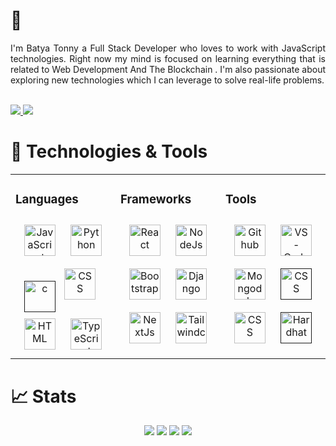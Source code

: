 # 👋 

<div align="justify">
  I'm Batya Tonny a Full Stack Developer who loves to work with JavaScript technologies. Right now my mind is focused on learning everything that is related to Web Development And The Blockchain . I'm also passionate about exploring new technologies which I can leverage to solve real-life problems.
</div>

<div>
  <br>
  <p>
  <a href="http://twitter.com/BatyaTonny">
    <img src="https://img.shields.io/twitter/follow/BatyaTonny?label=Twitter&logo=twitter&style=for-the-badge" />
  </a>
  <a href="https://www.linkedin.com/in/batya-tonny-108a92234/">
    <img src="https://img.shields.io/badge/LinkedIn-blue?label=LinkedIn&logo=LinkedIn&style=for-the-badge" />
  </a>
</p>
</div> 

# 🔧 Technologies & Tools

<table><tr><td valign="top" width="33%">

### Languages 
<div align="center">  
<a href="https://developer.mozilla.org"><img style="margin: 10px" Src="https://img.icons8.com/color/2x/javascript.png" alt="JavaScript" height="50" /></a>
<a href="https://www.linkedin.com/in/batya-tonny-108a92234/"><img style="margin: 10px" src="https://img.icons8.com/color/2x/python.png" alt="Python" height="50" /></a>
<a href=""><img align="center" src="https://raw.githubusercontent.com/devicons/devicon/master/icons/solidity/solidity.svg" alt="c" height="50"/></a>
<a href="https://developer.mozilla.org"><img style="margin: 10px" src="https://img.icons8.com/color/2x/css3.png" alt="CSS" height="50" /></a>
<a href="https://www.linkedin.com/in/batya-tonny-108a92234/"><img style="margin: 10px" Src="https://img.icons8.com/color/2x/html-5.png" alt="HTML" height="50" /></a>
<a href="https://www.linkedin.com/in/batya-tonny-108a92234/"><img style="margin: 10px" src="https://img.icons8.com/color/2x/typescript.png" alt="TypeScript" height="50" /></a>
</div>

</td><td valign="top" width="33%">



### Frameworks 
<div align="center">   
<a href="https://www.linkedin.com/in/batya-tonny-108a92234/"><img style="margin: 10px" Src="https://img.icons8.com/color/2x/react-native.png" alt="React" height="50" /></a>
<a href="https://www.linkedin.com/in/batya-tonny-108a92234/"><img style="margin: 10px" src="https://img.icons8.com/fluency/2x/node-js.png" alt="NodeJs" height="50" />  
<a href="https://www.linkedin.com/in/batya-tonny-108a92234/"><img style="margin: 10px" src="https://img.icons8.com/color/2x/bootstrap.png" alt="Bootstrap" height="50" /></a>
<a href="https://www.linkedin.com/in/batya-tonny-108a92234/"><img style="margin: 10px" Src="https://img.icons8.com/external-tal-revivo-shadow-tal-revivo/344/external-django-a-high-level-python-web-framework-that-encourages-rapid-development-logo-shadow-tal-revivo.png" alt="Django" height="50" /></a>
<a href="https://www.linkedin.com/in/batya-tonny-108a92234/"><img style="margin: 10px" src="https://img.icons8.com/color/2x/nextjs.png" alt="NextJs" height="50" /></a>
<a href="https://www.linkedin.com/in/batya-tonny-108a92234/"><img style="margin: 10px" src="https://raw.githubusercontent.com/danielcranney/readme-generator/main/public/icons/skills/tailwindcss-colored.svg" alt="Tailwindcss" height="50" /></a>

 
</div>

</td><td valign="top" width="33%">



### Tools  
<div align="center">  
<a href="https://developer.mozilla.org
"><img style="margin: 10px" Src="https://img.icons8.com/color/2x/github.png" alt="Github" height="50" /></a>
<a href="https://www.linkedin.com/in/batya-tonny-108a92234/"><img style="margin: 10px" src="https://img.icons8.com/color/2x/visual-studio-code-2019.png" alt="VS-Code" height="50" /></a>
<a href="https://www.linkedin.com/in/batya-tonny-108a92234/"><img style="margin: 10px" Src="https://img.icons8.com/color/2x/mongodb.png" alt="Mongodb" height="50" /></a>
<a href=""><img style="margin: 10px" src="https://img.icons8.com/color/2x/git.png" alt="CSS" height="50" /></a>
<a href="https://www.linkedin.com/in/batya-tonny-108a92234/"><img style="margin: 10px" src="https://img.icons8.com/color/2x/heroku.png" alt="CSS" height="50" /></a>
<a href=""><img style="margin: 10px" src="https://raw.githubusercontent.com/danielcranney/readme-generator/main/public/icons/skills/hardhat-colored.svg" alt="Hardhat" height="50" /></a>
</div>

</td></tr></table>  

          

# 📈 Stats

<div align="center">
    <img src="https://github-readme-stats.vercel.app/api?username=batyatonny&show_icons=true&theme=tokyonight&layout=compact" />
    <img src="http://github-readme-streak-stats.herokuapp.com?user=batyatonny&theme=tokyonight&date_format=M%20j%5B%2C%20Y%5D">
    <img src="https://github-readme-stats.vercel.app/api/top-langs/?username=batyatonny&langs_count=8&theme=tokyonight&layout=compact" />
    <img src="https://activity-graph.herokuapp.com/graph?username=batyatonny&theme=dracula"> 
</div>
